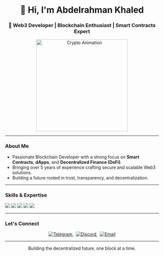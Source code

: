 <h1 align="center">👋 Hi, I'm Abdelrahman Khaled</h1>
<h3 align="center">🚀 Web3 Developer | Blockchain Enthusiast | Smart Contracts Expert</h3>

<p align="center">
  <img src="https://media.giphy.com/media/ICOgUNjpvO0PC/giphy.gif" width="300" alt="Crypto Animation"/>
</p>

---

###  About Me
- Passionate Blockchain Developer with a strong focus on **Smart Contracts**, **dApps**, and **Decentralized Finance (DeFi)**.  
- Bringing over 5 years of experience crafting secure and scalable Web3 solutions.  
- Building a future rooted in trust, transparency, and decentralization.

---

###  Skills & Expertise  
<p align="left">
  <img src="https://img.shields.io/badge/Solidity-363636?style=for-the-badge&logo=solidity&logoColor=white" />
  <img src="https://img.shields.io/badge/Ethereum-3C3C3D?style=for-the-badge&logo=ethereum&logoColor=white" />
  <img src="https://img.shields.io/badge/Web3.js-020202?style=for-the-badge&logo=web3dotjs&logoColor=white" />
  <img src="https://img.shields.io/badge/Ethers.js-4B4946?style=for-the-badge&logo=ethersdotjs&logoColor=white" />
  <img src="https://img.shields.io/badge/React-61DAFB?style=for-the-badge&logo=react&logoColor=black" />
</p>

---

###  Let's Connect
<p align="center">
  <a href="https://t.me/Abdelrahman_Khaleddd" target="_blank">
    <img src="https://img.shields.io/badge/Telegram-2CA5E0?style=for-the-badge&logo=telegram&logoColor=white" alt="Telegram"/>
  </a>
  &nbsp;
  <a href="https://discord.com/users/pimbo3462" target="_blank">
    <img src="https://img.shields.io/badge/Discord-7289DA?style=for-the-badge&logo=discord&logoColor=white" alt="Discord"/>
  </a>
  &nbsp;
  <a href="mailto:abdokok1011@gmail.com" target="_blank">
    <img src="https://img.shields.io/badge/Email-D14836?style=for-the-badge&logo=gmail&logoColor=white" alt="Email"/>
  </a>
</p>

---

<p align="center">Building the decentralized future, one block at a time.</p>
